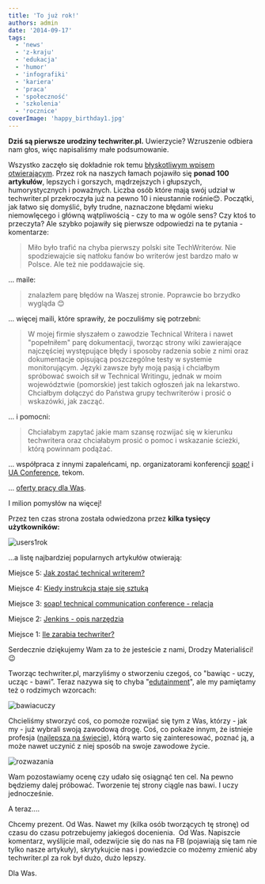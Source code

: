 ```yaml
---
title: 'To już rok!'
authors: admin
date: '2014-09-17'
tags:
  - 'news'
  - 'z-kraju'
  - 'edukacja'
  - 'humor'
  - 'infografiki'
  - 'kariera'
  - 'praca'
  - 'społeczność'
  - 'szkolenia'
  - 'rocznice'
coverImage: 'happy_birthday1.jpg'
---
```


**Dziś są pierwsze urodziny techwriter.pl.** Uwierzycie? Wzruszenie odbiera nam
głos, więc napisaliśmy małe podsumowanie.

<!--truncate-->

Wszystko zaczęło się dokładnie rok temu
[błyskotliwym wpisem otwierającym](../witaj-swiecie/index.md). Przez rok na
naszych łamach pojawiło się **ponad 100 artykułów**, lepszych i gorszych,
mądrzejszych i głupszych, humorystycznych i poważnych. Liczba osób które mają
swój udział w techwriter.pl przekroczyła już na pewno 10 i nieustannie rośnie😊.
Początki, jak łatwo się domyślić, były trudne, naznaczone błędami wieku
niemowlęcego i główną wątpliwością - czy to ma w ogóle sens? Czy ktoś to
przeczyta? Ale szybko pojawiły się pierwsze odpowiedzi na te pytania -
komentarze:

> Miło było trafić na chyba pierwszy polski site TechWriterów. Nie spodziewajcie
> się natłoku fanów bo writerów jest bardzo mało w Polsce. Ale też nie
> poddawajcie się.

... maile:

> znalazłem parę błędów na Waszej stronie. Poprawcie bo brzydko wygląda 😊

... więcej maili, które sprawiły, że poczuliśmy się potrzebni:

> W mojej firmie słyszałem o zawodzie Technical Writera i nawet "popełniłem"
> parę dokumentacji, tworząc strony wiki zawierające najczęściej występujące
> błędy i sposoby radzenia sobie z nimi oraz dokumentacje opisującą poszczególne
> testy w systemie monitorującym. Języki zawsze były moją pasją i chciałbym
> spróbować swoich sił w Technical Writingu, jednak w moim województwie
> (pomorskie) jest takich ogłoszeń jak na lekarstwo. Chciałbym dołączyć do
> Państwa grupy techwriterów i prosić o wskazówki, jak zacząć.

... i pomocni:

> Chciałabym zapytać jakie mam szansę rozwijać się w kierunku techwritera oraz
> chciałabym prosić o pomoc i wskazanie ścieżki, którą powinnam podążać.

... współpraca z innymi zapaleńcami, np. organizatorami konferencji
[soap!](../konferencja-soap-wczoraj-i-dzis/index.md) i
[UA Conference](../ua-conference-relacja/index.md), tekom.

... [oferty pracy dla Was](/oferty-pracy).

I milion pomysłów na więcej!

Przez ten czas strona została odwiedzona przez **kilka tysięcy użytkowników:**

![users1rok](images/users1rok.jpg)

...a listę najbardziej popularnych artykułów otwierają:

Miejsce 5:
[Jak zostać technical writerem?](../jak-zostac-technical-writerem/index.md)

Miejsce 4:
[Kiedy instrukcja staje się sztuką](../kiedy-instrukcja-staje-sie-sztuka/index.md)

Miejsce 3:
[soap! technical communication conference - relacja](../soap-technical-communication-conference-relacja/index.md)

Miejsce 2: [Jenkins - opis narzędzia](../jenkins-opis-narzedzia/index.md)

Miejsce 1: [Ile zarabia techwriter?](../ile-zarabia-technical-writer/index.md)

Serdecznie dziękujemy Wam za to że jesteście z nami, Drodzy Materialiści! 😉

Tworząc techwriter.pl, marzyliśmy o stworzeniu czegoś, co "bawiąc - uczy,
ucząc - bawi”. Teraz nazywa się to chyba
"[edutainment](http://pl.wikipedia.org/wiki/Edutainment)", ale my pamiętamy też
o rodzimych wzorcach:

![bawiacuczy](images/bawiacuczy.jpg)

Chcieliśmy stworzyć coś, co pomoże rozwijać się tym z Was, którzy - jak my - już
wybrali swoją zawodową drogę. Coś, co pokaże innym, że istnieje profesja
([najlepsza na świecie](../mamy-najlepsza-prace-na-swiecie/index.md)), którą
warto się zainteresować, poznać ją, a może nawet uczynić z niej sposób na swoje
zawodowe życie.

![rozwazania](images/rozwazania.jpg)

Wam pozostawiamy ocenę czy udało się osiągnąć ten cel. Na pewno będziemy dalej
próbować. Tworzenie tej strony ciągle nas bawi. I uczy jednocześnie.

A teraz....

Chcemy prezent. Od Was. Nawet my (kilka osób tworzących tę stronę) od czasu do
czasu potrzebujemy jakiegoś docenienia.  Od Was. Napiszcie komentarz, wyślijcie
mail, odezwijcie się do nas na FB (pojawiają się tam nie tylko nasze artykuły),
skrytykujcie nas i powiedzcie co możemy zmienić aby techwriter.pl za rok był
dużo, dużo lepszy.

Dla Was.
